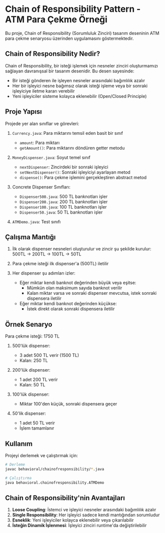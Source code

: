# Chain of Responsibility Pattern - ATM Para Çekme Örneği

Bu proje, Chain of Responsibility (Sorumluluk Zinciri) tasarım deseninin ATM para çekme senaryosu üzerinden uygulamasını göstermektedir.

## Chain of Responsibility Nedir?

Chain of Responsibility, bir isteği işlemek için nesneler zinciri oluşturmamızı sağlayan davranışsal bir tasarım desenidir. Bu desen sayesinde:

- Bir isteği gönderen ile işleyen nesneler arasındaki bağımlılık azalır
- Her bir işleyici nesne bağımsız olarak isteği işleme veya bir sonraki işleyiciye iletme kararı verebilir
- Yeni işleyiciler sisteme kolayca eklenebilir (Open/Closed Principle)

## Proje Yapısı

Projede yer alan sınıflar ve görevleri:

1. `Currency.java`: Para miktarını temsil eden basit bir sınıf
   - `amount`: Para miktarı
   - `getAmount()`: Para miktarını döndüren getter metodu

2. `MoneyDispenser.java`: Soyut temel sınıf
   - `nextDispenser`: Zincirdeki bir sonraki işleyici
   - `setNextDispenser()`: Sonraki işleyiciyi ayarlayan metod
   - `dispense()`: Para çekme işlemini gerçekleştiren abstract metod

3. Concrete Dispenser Sınıfları:
   - `Dispenser500.java`: 500 TL banknotları işler
   - `Dispenser200.java`: 200 TL banknotları işler
   - `Dispenser100.java`: 100 TL banknotları işler
   - `Dispenser50.java`: 50 TL banknotları işler

4. `ATMDemo.java`: Test sınıfı

## Çalışma Mantığı

1. İlk olarak dispenser nesneleri oluşturulur ve zincir şu şekilde kurulur:
   500TL -> 200TL -> 100TL -> 50TL

2. Para çekme isteği ilk dispenser'a (500TL) iletilir

3. Her dispenser şu adımları izler:
   - Eğer miktar kendi banknot değerinden büyük veya eşitse:
     * Mümkün olan maksimum sayıda banknot verilir
     * Kalan miktar varsa ve sonraki dispenser mevcutsa, istek sonraki dispensera iletilir
   - Eğer miktar kendi banknot değerinden küçükse:
     * İstek direkt olarak sonraki dispensera iletilir

## Örnek Senaryo

Para çekme isteği: 1750 TL

1. 500'lük dispenser:
   - 3 adet 500 TL verir (1500 TL)
   - Kalan: 250 TL

2. 200'lük dispenser:
   - 1 adet 200 TL verir
   - Kalan: 50 TL

3. 100'lük dispenser:
   - Miktar 100'den küçük, sonraki dispensera geçer

4. 50'lik dispenser:
   - 1 adet 50 TL verir
   - İşlem tamamlanır

## Kullanım

Projeyi derlemek ve çalıştırmak için:

```bash
# Derleme
javac behavioral/chainofresponsibility/*.java

# Çalıştırma
java behavioral.chainofresponsibility.ATMDemo
```

## Chain of Responsibility'nin Avantajları

1. **Loose Coupling**: İstemci ve işleyici nesneler arasındaki bağımlılık azalır
2. **Single Responsibility**: Her işleyici sadece kendi mantığından sorumludur
3. **Esneklik**: Yeni işleyiciler kolayca eklenebilir veya çıkarılabilir
4. **İsteğin Dinamik İşlenmesi**: İşleyici zinciri runtime'da değiştirilebilir
